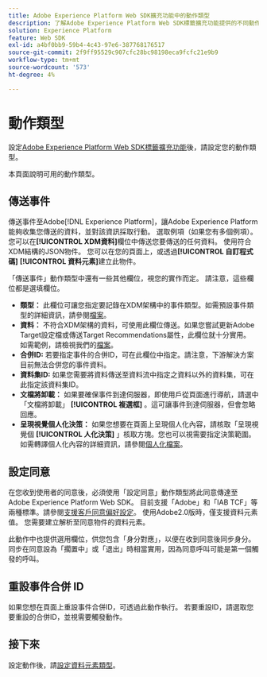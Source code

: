 ```yaml
---
title: Adobe Experience Platform Web SDK擴充功能中的動作類型
description: 了解Adobe Experience Platform Web SDK標籤擴充功能提供的不同動作類型。
solution: Experience Platform
feature: Web SDK
exl-id: a4bf0bb9-59b4-4c43-97e6-387768176517
source-git-commit: 2f9ff95529c907cfc28bc98198eca9fcfc21e9b9
workflow-type: tm+mt
source-wordcount: '573'
ht-degree: 4%

---
```


# 動作類型

設定[Adobe Experience Platform Web SDK標籤擴充功能](web-sdk-extension-configuration.md)後，請設定您的動作類型。

本頁面說明可用的動作類型。


## 傳送事件

傳送事件至Adobe[!DNL Experience Platform]，讓Adobe Experience Platform能夠收集您傳送的資料，並對該資訊採取行動。 選取例項（如果您有多個例項）。 您可以在&#x200B;**[!UICONTROL XDM資料]**&#x200B;欄位中傳送您要傳送的任何資料。 使用符合XDM結構的JSON物件。 您可以在您的頁面上，或透過&#x200B;**[!UICONTROL 自訂程式碼]** **[!UICONTROL 資料元素]**&#x200B;建立此物件。

「傳送事件」動作類型中還有一些其他欄位，視您的實作而定。 請注意，這些欄位都是選填欄位。

- **類型：** 此欄位可讓您指定要記錄在XDM架構中的事件類型。如需預設事件類型的詳細資訊，請參閱[檔案](https://experienceleague.adobe.com/docs/experience-platform/edge/fundamentals/tracking-events.html?lang=en#using-the-sendbeacon-api)。
- **資料：** 不符合XDM架構的資料，可使用此欄位傳送。如果您嘗試更新Adobe Target設定檔或傳送Target Recommendations屬性，此欄位就十分實用。 如需範例，請檢視我們的[檔案](https://experienceleague.adobe.com/docs/experience-platform/edge/fundamentals/tracking-events.html?lang=en)。
- **合併ID:** 若要指定事件的合併ID，可在此欄位中指定。請注意，下游解決方案目前無法合併您的事件資料。
- **資料集ID:** 如果您需要將資料傳送至資料流中指定之資料以外的資料集，可在此指定該資料集ID。
- **文檔將卸載：** 如果要確保事件到達伺服器，即使用戶從頁面進行導航，請選中「文檔將卸載」 **[!UICONTROL 複選框]** 。這可讓事件到達伺服器，但會忽略回應。
- **呈現視覺個人化決策：** 如果您想要在頁面上呈現個人化內容，請核取「呈現視覺個 **[!UICONTROL 人化決策]** 」核取方塊。您也可以視需要指定決策範圍。 如需轉譯個人化內容的詳細資訊，請參閱[個人化檔案](https://experienceleague.adobe.com/docs/experience-platform/edge/personalization/rendering-personalization-content.html?lang=en#automatically-rendering-content)。

## 設定同意

在您收到使用者的同意後，必須使用「設定同意」動作類型將此同意傳達至Adobe Experience Platform Web SDK。 目前支援「Adobe」和「IAB TCF」等兩種標準。請參閱[支援客戶同意偏好設定](../consent/supporting-consent.md)。 使用Adobe2.0版時，僅支援資料元素值。 您需要建立解析至同意物件的資料元素。

此動作中也提供選用欄位，供您包含「身分對應」，以便在收到同意後同步身分。 同步在同意設為「擱置中」或「退出」時相當實用，因為同意呼叫可能是第一個觸發的呼叫。

## 重設事件合併 ID

如果您想在頁面上重設事件合併ID，可透過此動作執行。 若要重設ID，請選取您要重設的合併ID，並視需要觸發動作。

## 接下來

設定動作後，請[設定資料元素類型](data-element-types.md)。
